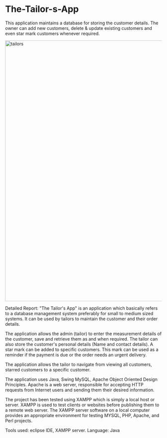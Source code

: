 # The-Tailor-s-App


This application maintains a database for storing the customer details. 
The owner can add new customers, delete & update existing customers and even star mark customers whenever required.

<img width="839" alt="tailors" src="https://user-images.githubusercontent.com/64662434/186939608-0a8a5685-7877-496e-89f7-08d063388ad2.PNG">


Detailed Report:
"The Tailor's App" is an application which basically refers to a database management system preferably for small to medium sized systems.
It can be used by tailors to maintain the customer and their order details.

The application allows the admin (tailor) to enter the measurement details of the customer, save and retrieve them as and when required.
The tailor can also store the customer's personal details (Name and contact details).
A star mark can be added to specific customers. This mark can be used as a reminder if the payment is due or the order needs an urgent delivery.

The application allows the tailor to navigate from viewing all customers, starred customers to a specific customer.

The application uses Java, Swing MySQL, Apache Object Oriented Design Principles.
Apache is a web server, responsible for accepting HTTP requests from Internet users and sending them their desired information.

The project has been tested using XAMPP which is simply a local host or server.
XAMPP is used to test clients or websites before publishing them to a remote web server. 
The XAMPP server software on a local computer provides an appropriate environment for testing MYSQL, PHP, Apache, and Perl projects.

Tools used: eclipse IDE, XAMPP server.
Language: Java

